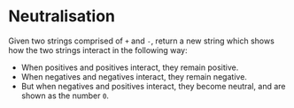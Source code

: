 # Neutralisation
Given two strings comprised of ```+``` and ```-```, return a new string which shows how the two strings interact in the following way:

* When positives and positives interact, they remain positive.
* When negatives and negatives interact, they remain negative.
* But when negatives and positives interact, they become neutral, and are shown as the number ```0```.